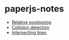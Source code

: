 # paperjs-notes

* [Relative positioning](https://stackoverflow.com/a/53094339/1952991)
* [Collision detection](https://stackoverflow.com/a/53023335/1952991)
* [Intersecting lines](https://github.com/paperjs/paper.js/issues/1589#issuecomment-434655245)
